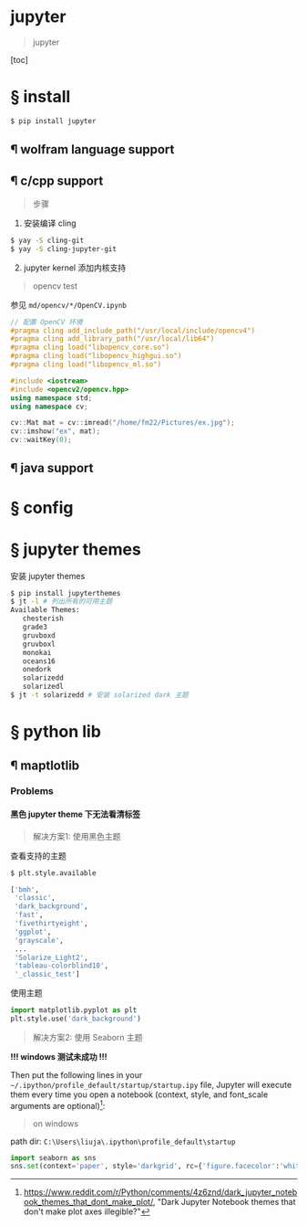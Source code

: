 # jupyter

> jupyter

[toc]

# &sect; install

```bash
$ pip install jupyter
```

## &para; wolfram language support

## &para; c/cpp support

> 步骤

1. 安装编译 cling

```bash
$ yay -S cling-git
$ yay -S cling-jupyter-git
```

2. jupyter kernel 添加内核支持

> opencv test

参见 `md/opencv/*/OpenCV.ipynb`

```cpp
// 配置 OpenCV 环境
#pragma cling add_include_path("/usr/local/include/opencv4")
#pragma cling add_library_path("/usr/local/lib64")
#pragma cling load("libopencv_core.so")
#pragma cling load("libopencv_highgui.so")
#pragma cling load("libopencv_ml.so")

#include <iostream>
#include <opencv2/opencv.hpp>
using namespace std;
using namespace cv;

cv::Mat mat = cv::imread("/home/fm22/Pictures/ex.jpg");
cv::imshow("ex", mat);
cv::waitKey(0);
```

## &para; java support

# &sect; config



# &sect; jupyter themes

安装 jupyter themes

```bash
$ pip install jupyterthemes
$ jt -l # 列出所有的可用主题
Available Themes: 
   chesterish
   grade3
   gruvboxd
   gruvboxl
   monokai
   oceans16
   onedork
   solarizedd
   solarizedl
$ jt -t solarizedd # 安装 solarized dark 主题
```

# &sect; python lib

## &para; maptlotlib

### Problems

#### 黑色 jupyter theme 下无法看清标签

> 解决方案1: 使用黑色主题

查看支持的主题

```python
$ plt.style.available

['bmh',
 'classic',
 'dark_background',
 'fast',
 'fivethirtyeight',
 'ggplot',
 'grayscale',
 ...
 'Solarize_Light2',
 'tableau-colorblind10',
 '_classic_test']
```

使用主题

```python
import matplotlib.pyplot as plt
plt.style.use('dark_background')
```

> 解决方案2: 使用 Seaborn 主题

**!!! windows 测试未成功 !!!**

Then put the following lines in your `~/.ipython/profile_default/startup/startup.ipy` file, Jupyter will execute them every time you open a notebook (context, style, and font_scale arguments are optional)[^1]:

> on windows

path dir: `C:\Users\liuja\.ipython\profile_default\startup`

```python
import seaborn as sns
sns.set(context='paper', style='darkgrid', rc={'figure.facecolor':'white'}, font_scale=1.2)
```

[^1]: https://www.reddit.com/r/Python/comments/4z6znd/dark_jupyter_notebook_themes_that_dont_make_plot/, "Dark Jupyter Notebook themes that don't make plot axes illegible?"
